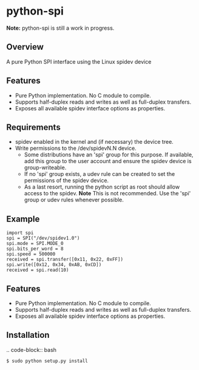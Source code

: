 # python-spi

**Note:** python-spi is still a work in progress.

## Overview

A pure Python SPI interface using the Linux spidev device

## Features

- Pure Python implementation. No C module to compile.
- Supports half-duplex reads and writes as well as full-duplex transfers.
- Exposes all available spidev interface options as properties.

## Requirements

- spidev enabled in the kernel and (if necessary) the device tree.
- Write permissions to the /dev/spidevN.N device.
  - Some distributions have an 'spi' group for this purpose. If available, add this group to the user account and ensure the spidev device is group-writeable.
  - If no 'spi' group exists, a udev rule can be created to set the permissions of the spidev device.
  - As a last resort, running the python script as root should allow access to the spidev. **Note** This is not recommended. Use the 'spi' group or udev rules whenever possible.

## Example

    import spi
    spi = SPI("/dev/spidev1.0")
    spi.mode = SPI.MODE_0
    spi.bits_per_word = 8
    spi.speed = 500000
    received = spi.transfer([0x11, 0x22, 0xFF])
    spi.write([0x12, 0x34, 0xAB, 0xCD])
    received = spi.read(10)

## Features

- Pure Python implementation. No C module to compile.
- Supports half-duplex reads and writes as well as full-duplex transfers.
- Exposes all available spidev interface options as properties.

## Installation

.. code-block:: bash

    $ sudo python setup.py install
    


